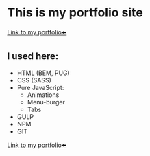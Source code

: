 # This is my portfolio site
[Link to my portfolio⬅️][link]
## I used here:
* HTML (BEM, PUG)
* CSS (SASS)
* Pure JavaScript:
	* Animations
	* Menu-burger
	* Tabs
* GULP
* NPM
* GIT

[Link to my portfolio⬅️][link]

[link]: https://steterik.github.io/portfolio/